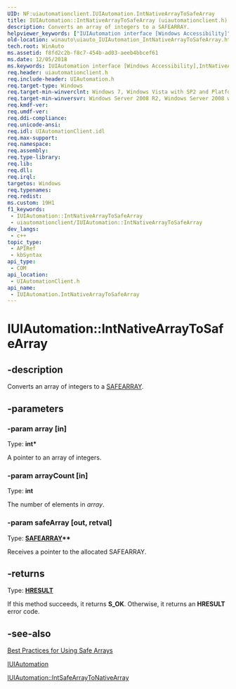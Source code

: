 ```yaml
---
UID: NF:uiautomationclient.IUIAutomation.IntNativeArrayToSafeArray
title: IUIAutomation::IntNativeArrayToSafeArray (uiautomationclient.h)
description: Converts an array of integers to a SAFEARRAY.
helpviewer_keywords: ["IUIAutomation interface [Windows Accessibility]","IntNativeArrayToSafeArray method","IUIAutomation.IntNativeArrayToSafeArray","IUIAutomation::IntNativeArrayToSafeArray","IntNativeArrayToSafeArray","IntNativeArrayToSafeArray method [Windows Accessibility]","IntNativeArrayToSafeArray method [Windows Accessibility]","IUIAutomation interface","uiauto.uiauto_IUIAutomation_IntNativeArrayToSafeArray","uiauto_IUIAutomation_IntNativeArrayToSafeArray","uiautomationclient/IUIAutomation::IntNativeArrayToSafeArray","winauto.uiauto_IUIAutomation_IntNativeArrayToSafeArray"]
old-location: winauto\uiauto_IUIAutomation_IntNativeArrayToSafeArray.htm
tech.root: WinAuto
ms.assetid: f8fd2c2b-f8c7-454b-ad03-aeeb4bbcef61
ms.date: 12/05/2018
ms.keywords: IUIAutomation interface [Windows Accessibility],IntNativeArrayToSafeArray method, IUIAutomation.IntNativeArrayToSafeArray, IUIAutomation::IntNativeArrayToSafeArray, IntNativeArrayToSafeArray, IntNativeArrayToSafeArray method [Windows Accessibility], IntNativeArrayToSafeArray method [Windows Accessibility],IUIAutomation interface, uiauto.uiauto_IUIAutomation_IntNativeArrayToSafeArray, uiauto_IUIAutomation_IntNativeArrayToSafeArray, uiautomationclient/IUIAutomation::IntNativeArrayToSafeArray, winauto.uiauto_IUIAutomation_IntNativeArrayToSafeArray
req.header: uiautomationclient.h
req.include-header: UIAutomation.h
req.target-type: Windows
req.target-min-winverclnt: Windows 7, Windows Vista with SP2 and Platform Update for Windows Vista, Windows XP with SP3 and Platform Update for Windows Vista [desktop apps only]
req.target-min-winversvr: Windows Server 2008 R2, Windows Server 2008 with SP2 and Platform Update for Windows Server 2008, Windows Server 2003 with SP2 and Platform Update for Windows Server 2008 [desktop apps only]
req.kmdf-ver: 
req.umdf-ver: 
req.ddi-compliance: 
req.unicode-ansi: 
req.idl: UIAutomationClient.idl
req.max-support: 
req.namespace: 
req.assembly: 
req.type-library: 
req.lib: 
req.dll: 
req.irql: 
targetos: Windows
req.typenames: 
req.redist: 
ms.custom: 19H1
f1_keywords:
 - IUIAutomation::IntNativeArrayToSafeArray
 - uiautomationclient/IUIAutomation::IntNativeArrayToSafeArray
dev_langs:
 - c++
topic_type:
 - APIRef
 - kbSyntax
api_type:
 - COM
api_location:
 - UIAutomationClient.h
api_name:
 - IUIAutomation.IntNativeArrayToSafeArray
---
```


# IUIAutomation::IntNativeArrayToSafeArray


## -description

Converts an array of integers to a <a href="/windows/win32/api/oaidl/ns-oaidl-safearray">SAFEARRAY</a>.

## -parameters

### -param array [in]

Type: <b>int*</b>

A pointer to an array of integers.

### -param arrayCount [in]

Type: <b>int</b>

The number of elements in <i>array</i>.

### -param safeArray [out, retval]

Type: <b><a href="/windows/win32/api/oaidl/ns-oaidl-safearray">SAFEARRAY</a>**</b>

Receives a pointer to the allocated SAFEARRAY.

## -returns

Type: <b><a href="https://docs.microsoft.com/windows/desktop/WinProg/windows-data-types">HRESULT</a></b>

If this method succeeds, it returns <b xmlns:loc="http://microsoft.com/wdcml/l10n">S_OK</b>. Otherwise, it returns an <b xmlns:loc="http://microsoft.com/wdcml/l10n">HRESULT</b> error code.

## -see-also

<a href="https://docs.microsoft.com/windows/desktop/WinAuto/uiauto-workingwithsafearrays">Best Practices for Using Safe Arrays</a>



<a href="https://docs.microsoft.com/windows/desktop/api/uiautomationclient/nn-uiautomationclient-iuiautomation">IUIAutomation</a>



<a href="https://docs.microsoft.com/windows/desktop/api/uiautomationclient/nf-uiautomationclient-iuiautomation-intsafearraytonativearray">IUIAutomation::IntSafeArrayToNativeArray</a>

